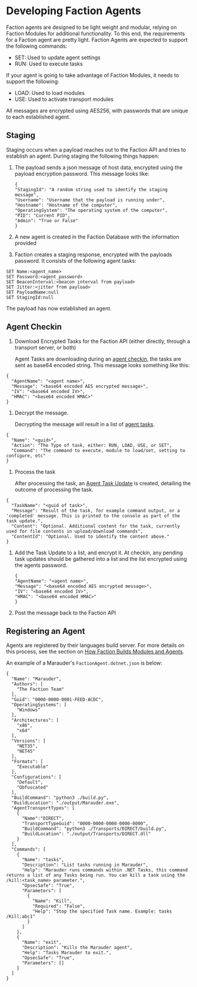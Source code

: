 # Developing Faction Agents

Faction agents are designed to be light weight and modular, relying on Faction Modules for additional functionality. To this end, the requirements for a Faction agent are pretty light. Faction Agents are expected to support the following commands:

* SET: Used to update agent settings
* RUN: Used to execute tasks

If your agent is going to take advantage of Faction Modules, it needs to support the following:

* LOAD: Used to load modules
* USE: Used to activate transport modules

All messages are encrypted using AES256, with passwords that are unique to each established agent.

## Staging

Staging occurs when a payload reaches out to the Faction API and tries to establish an agent. During staging the following things happen:

1. The payload sends a json message of host data, encrypted using the payload encryption password. This message looks like:

   ```text
   {
   "StagingId": "A random string used to identify the staging message",
   "Username": "Username that the payload is running under",
   "Hostname": "Hostname of the computer",
   "OperatingSystem": "The operating system of the computer",
   "PID": "Current PID",
   "Admin": "True or False"
   }
   ```

2. A new agent is created in the Faction Database with the information provided
3. Faction creates a staging response, encrypted with the payloads password. It consists of the following agent tasks:

```text
SET Name:<agent_name>
SET Password:<agent_password>
SET BeaconInterval:<beacon interval from payload>
SET Jitter:<jitter from payload>
SET PayloadName:null
SET StagingId:null
```

The payload has now established an agent.

## Agent Checkin

1. Download Encrypted Tasks for the Faction API \(either directly, through a transport server, or both\)

   Agent Tasks are downloading during an [agent checkin](api.md#agent-checkin), the tasks are sent as base64 encoded string. This message looks something like this:

```text
{
  "AgentName": "<agent name>",
  "Message": "<base64 encoded AES encrypted message>",
  "IV": "<base64 encoded IV>",
  "HMAC": "<base64 encoded HMAC>"
}
```

1. Decrypt the message.

   Decrypting the message will result in a list of [agent tasks](schema.md#agent-task).

```text
{
  "Name": "<guid>",
  "Action": "The Type of task, either: RUN, LOAD, USE, or SET",
  "Command": "The command to execute, module to load/set, setting to configure, etc"
}
```

1. Process the task

   After processing the task, an [Agent Task Update](schema.md#agent-task-update) is created, detailing the outcome of processing the task.

```text
{
  "TaskName": "<guid of task>",
  "Message": "Result of the task, for example command output, or a 'completed' message. This is printed to the console as part of the task update.",
  "Content": "Optional. Additional content for the task, currently used for file contents in upload/download commands",
  "ContentId": "Optional. Used to identify the content above."
}
```

1. Add the Task Update to a list, and encrypt it. At checkin, any pending task updates should be gathered into a list and the list encrypted using the agents password.

   ```text
   {
   "AgentName": "<agent name>",
   "Message": "<base64 encoded AES encrypted message>",
   "IV": "<base64 encoded IV>",
   "HMAC": "<base64 encoded HMAC>"
   }
   ```

2. Post the message back to the Faction API

## Registering an Agent

Agents are registered by their languages build server. For more details on this process, see the section on [How Faction Builds Modules and Agents]().

An example of a Marauder's `FactionAgent.dotnet.json` is below:

```text
{
  "Name": "Marauder",
  "Authors": [
    "The Faction Team"
  ],
  "Guid": "0000-0000-0001-FEED-ACDC",
  "OperatingSystems": [
    "Windows"
  ],
  "Architectures": [
    "x86",
    "x64"
  ],
  "Versions": [
    "NET35",
    "NET45"
  ],
  "Formats": [
    "Executable"
  ],
  "Configurations": [
    "Default",
    "Obfuscated"
  ],
  "BuildCommand": "python3 ./build.py",
  "BuildLocation": "./output/Marauder.exe",
  "AgentTransportTypes": [
    {
      "Name":"DIRECT",
      "TransportTypeGuid": "0000-0000-0000-0000-0000",
      "BuildCommand": "python3 ./Transports/DIRECT/build.py",
      "BuildLocation": "./output/Transports/DIRECT.dll"
    }
  ],
  "Commands": [
    {
      "Name": "tasks",
      "Description": "List tasks running in Marauder",
      "Help": "Marauder runs commands within .NET Tasks, this command returns a list of any Tasks being run. You can kill a task using the /kill:<task_name> parameter.",
      "OpsecSafe": "True",
      "Parameters": [
        {
          "Name": "Kill",
          "Required": "False",
          "Help": "Stop the specified Task name. Example: tasks /Kill:abc1"
        }
      ]
    },
    {            
      "Name": "exit",
      "Description": "Kills the Marauder agent",
      "Help": "Tasks Marauder to exit.",
      "OpsecSafe": "True",
      "Parameters": []
    }
  ]
}
```

